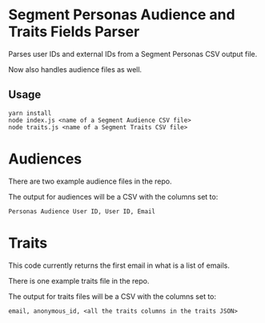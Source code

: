 # Segment Personas Audience and Traits Fields Parser

Parses user IDs and external IDs from a Segment Personas CSV output file.

Now also handles audience files as well.

## Usage

```
yarn install
node index.js <name of a Segment Audience CSV file>
node traits.js <name of a Segment Traits CSV file>
```

# Audiences
There are two example audience files in the repo.

The output for audiences will be a CSV with the columns set to:

```
Personas Audience User ID, User ID, Email
```

# Traits
This code currently returns the first email in what is a list of emails.

There is one example traits file in the repo.

The output for traits files will be a CSV with the columns set to:

```
email, anonymous_id, <all the traits columns in the traits JSON>
```
